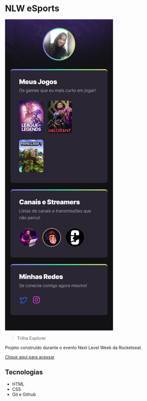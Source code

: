# NLW eSports 
![preview](./.github/preview.png)
> Trilha Explorer

Projeto construído durante o evento Next Level Week da Rocketseat.

[Clique aqui para 
acessar](https://santospatricia11.github.io/nlw-eSports-Explorer/)

## Tecnologias

- HTML
- CSS
- Git e Github

